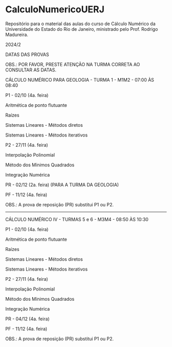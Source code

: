 # CalculoNumericoUERJ
Repositório para o material das aulas do curso de Cálculo Numérico da Universidade do Estado do Rio de Janeiro, ministrado pelo Prof. Rodrigo Madureira.


2024/2


DATAS DAS PROVAS

OBS.: POR FAVOR, PRESTE ATENÇÃO NA TURMA CORRETA AO CONSULTAR AS DATAS.


CÁLCULO NUMÉRICO PARA GEOLOGIA - TURMA 1 - M1M2 - 07:00 ÀS 08:40

P1 - 02/10 (4a. feira)

Aritmética de ponto flutuante

Raízes

Sistemas Lineares - Métodos diretos

Sistemas Lineares - Métodos iterativos



P2 - 27/11 (4a. feira)

Interpolação Polinomial

Método dos Mínimos Quadrados

Integração Numérica


PR - 02/12 (2a. feira) (PARA A TURMA DA GEOLOGIA)

PF - 11/12 (4a. feira)

OBS.: A prova de reposição (PR) substitui P1 ou P2.




***************************************************************************************************************

CÁLCULO NUMÉRICO IV - TURMAS 5 e 6 - M3M4 - 08:50 ÀS 10:30

P1 - 02/10 (4a. feira)

Aritmética de ponto flutuante

Raízes

Sistemas Lineares - Métodos diretos

Sistemas Lineares - Métodos iterativos



P2 - 27/11 (4a. feira)

Interpolação Polinomial

Método dos Mínimos Quadrados

Integração Numérica


PR - 04/12 (4a. feira)

PF - 11/12 (4a. feira)

OBS.: A prova de reposição (PR) substitui P1 ou P2.

